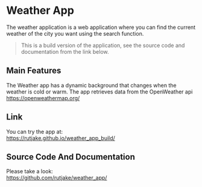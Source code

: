 # Weather App
The weather application is a web application where you can find the current weather of the city you want using the search function.<br>
>This is a build version of the application, see the source code and documentation from the link below.

## Main Features
The Weather app has a dynamic background that changes when the weather is cold or warm.
The app retrieves data from the OpenWeather api
https://openweathermap.org/

## Link
You can try the app at:<br>
https://rutjake.github.io/weather_app_build/

## Source Code And Documentation
Please take a look:<br>
https://github.com/rutjake/weather_app/
